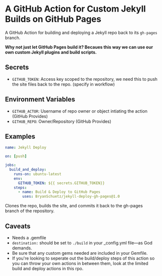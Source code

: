 # A GitHub Action for Custom Jekyll Builds on GitHub Pages

A GitHub Action for building and deploying a Jekyll repo back to its `gh-pages` branch. 

**Why not just let GitHub Pages build it? Becaues this way we can use our own custom Jekyll plugins and build scripts.**

## Secrets
* `GITHUB_TOKEN`: Access key scoped to the repository, we need this to push the site files back to the repo. (specify in workflow)
  
## Environment Variables
* `GITHUB_ACTOR`: Username of repo owner or object intiating the action (GitHub Provides)
* `GITHUB_REPO`: Owner/Repository (GitHub Provides)

## Examples

```yml
name: Jekyll Deploy

on: [push]

jobs: 
  build_and_deploy:
    runs-on: ubuntu-latest
    env: 
      GITHUB_TOKEN: ${{ secrets.GITHUB_TOKEN}}
    steps:
      - name: Build & Deploy to GitHub Pages
        uses: BryanSchuetz/jekyll-deploy-gh-pages@1.0
```

Clones the repo, builds the site, and commits it back to the gh-pages branch of the repository.

## Caveats

* Needs a .gemfile
* `destination:` should be set to `./build` in your _config.yml file—as God demands.
* Be sure that any custom gems needed are included in your Gemfile.
* If you're looking to seperate out the build/deploy steps of this action so you can throw your own actions in between them, look at the limited build and deploy actions in this rpo.